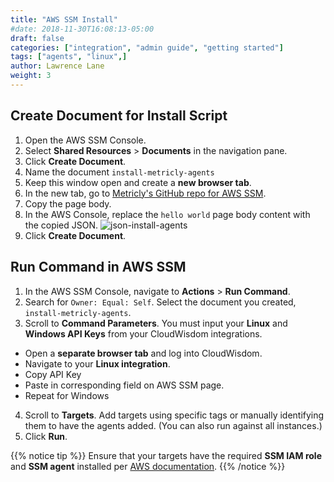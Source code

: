 ```yaml
---
title: "AWS SSM Install"
#date: 2018-11-30T16:08:13-05:00
draft: false
categories: ["integration", "admin guide", "getting started"]
tags: ["agents", "linux",]
author: Lawrence Lane
weight: 3
---
```


## Create Document for Install Script

1. Open the AWS SSM Console.
2. Select **Shared Resources** > **Documents** in the navigation pane.
3. Click **Create Document**.
4. Name the document `install-metricly-agents`
4. Keep this window open and create a **new browser tab**.
5. In the new tab, go to [Metricly's GitHub repo for AWS SSM](https://docs.google.com/document/d/1G6BpbE2TDPxcb3l0mg4qTJ3D2P96MWVFz_OWaf3QTcs/edit?usp=sharing).
6. Copy the page body.
7. In the AWS Console, replace the `hello world` page body content with the copied JSON.
![json-install-agents](/images/LINUX-aws-ssm-install/json-install-agents.png)
8. Click **Create Document**.

## Run Command in AWS SSM

1. In the AWS SSM Console, navigate to **Actions** > **Run Command**.
2. Search for `Owner: Equal: Self`. Select the document you created, `install-metricly-agents`.
3. Scroll to **Command Parameters**. You must input your **Linux** and **Windows API Keys** from your CloudWisdom integrations.
  - Open a **separate browser tab** and log into CloudWisdom.
  - Navigate to your **Linux integration**.
  - Copy API Key
  - Paste in corresponding field on AWS SSM page.
  - Repeat for Windows
4. Scroll to **Targets**. Add targets using specific tags or manually identifying them to have the agents added. (You can also run against all instances.)
5. Click **Run**.

{{% notice tip %}}
Ensure that your targets have the required **SSM IAM role** and **SSM agent** installed per [AWS documentation](https://docs.aws.amazon.com/AWSEC2/latest/UserGuide/iam-roles-for-amazon-ec2.html#attach-iam-role).
{{% /notice %}}
